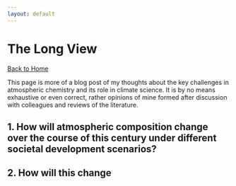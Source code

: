 ```yaml
---
layout: default
---
```


# The Long View

[Back to Home](./)

This page is more of a blog post of my thoughts about the key challenges in atmospheric chemistry and its role in climate science. It is by no means exhaustive or even correct, rather opinions of mine formed after discussion with colleagues and reviews of the literature.


## 1. How will atmospheric composition change over the course of this century under different societal development scenarios?


## 2. How will this change 

